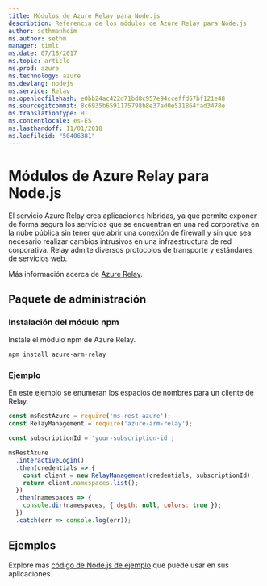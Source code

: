 ```yaml
---
title: Módulos de Azure Relay para Node.js
description: Referencia de los módulos de Azure Relay para Node.js
author: sethmanheim
ms.author: sethm
manager: timlt
ms.date: 07/18/2017
ms.topic: article
ms.prod: azure
ms.technology: azure
ms.devlang: nodejs
ms.service: Relay
ms.openlocfilehash: e0bb24ac422d71bd8c957e94cceffd57bf121e48
ms.sourcegitcommit: 8c6935b6591175798b8e37ad0e511864fad3478e
ms.translationtype: HT
ms.contentlocale: es-ES
ms.lasthandoff: 11/01/2018
ms.locfileid: "50406381"
---
```

# <a name="azure-relay-modules-for-nodejs"></a>Módulos de Azure Relay para Node.js

El servicio Azure Relay crea aplicaciones híbridas, ya que permite exponer de forma segura los servicios que se encuentran en una red corporativa en la nube pública sin tener que abrir una conexión de firewall y sin que sea necesario realizar cambios intrusivos en una infraestructura de red corporativa. Relay admite diversos protocolos de transporte y estándares de servicios web.

Más información acerca de [Azure Relay](https://docs.microsoft.com/azure/service-bus-relay/relay-what-is-it).

## <a name="management-package"></a>Paquete de administración

### <a name="install-the-npm-module"></a>Instalación del módulo npm

Instale el módulo npm de Azure Relay.

```bash
npm install azure-arm-relay
```

### <a name="example"></a>Ejemplo

En este ejemplo se enumeran los espacios de nombres para un cliente de Relay.

```javascript
const msRestAzure = require('ms-rest-azure');
const RelayManagement = require('azure-arm-relay');

const subscriptionId = 'your-subscription-id';

msRestAzure
  .interactiveLogin()
  .then(credentials => {
    const client = new RelayManagement(credentials, subscriptionId);
    return client.namespaces.list();
  })
  .then(namespaces => {
    console.dir(namespaces, { depth: null, colors: true });
  })
  .catch(err => console.log(err));
```

## <a name="samples"></a>Ejemplos

Explore más [código de Node.js de ejemplo](https://azure.microsoft.com/resources/samples/?platform=nodejs) que puede usar en sus aplicaciones.
